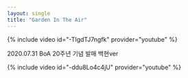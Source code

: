 ```yaml
---
layout: single
title: "Garden In The Air"
---
```


{% include video id="-TIgdTJ7ngfk" provider="youtube" %}

2020.07.31 BoA 20주년 기념 발매 백현ver

{% include video id="-ddu8Lo4c4jU" provider="youtube" %}
